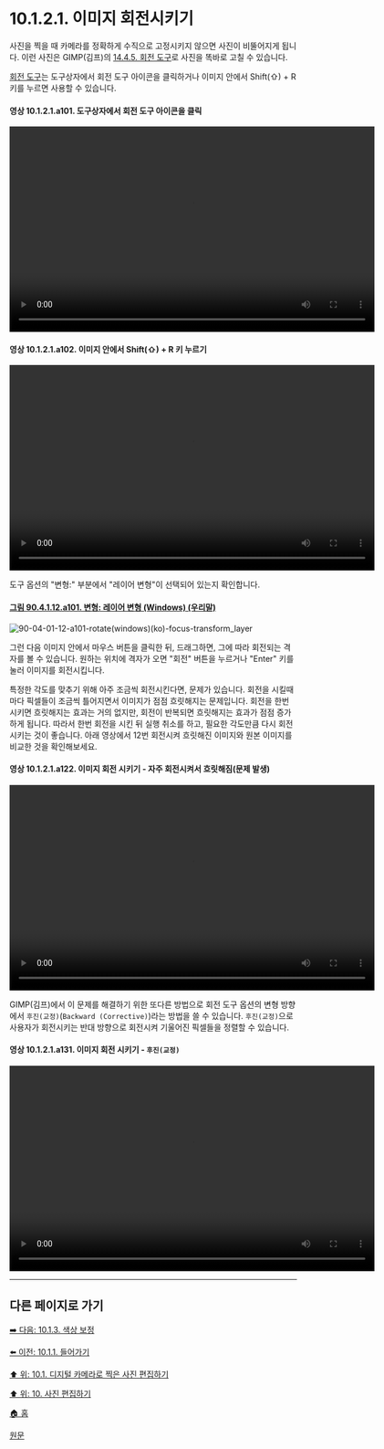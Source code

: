 # 10.1.2.1. 이미지 회전시키기

사진을 찍을 때 카메라를 정확하게 수직으로 고정시키지 않으면 사진이 비뚤어지게 됩니다. 이런 사진은 GIMP(김프)의 [14.4.5. 회전 도구](./14-04-05-00-rotate.md)로 사진을 똑바로 고칠 수 있습니다. 

[회전 도구](./14-04-05-00-rotate.md)는 도구상자에서 회전 도구 아이콘을 클릭하거나 이미지 안에서 Shift(⇧) + R 키를 누르면 사용할 수 있습니다.

#### 영상 10.1.2.1.a101. 도구상자에서 회전 도구 아이콘을 클릭
<video controls="controls" width="640" height="360" src="https://github.com/wonder13662/gimp/assets/15767104/27b31ac9-6503-4af9-a67a-536f1d35845b"></video>

#### 영상 10.1.2.1.a102. 이미지 안에서 Shift(⇧) + R 키 누르기
<video controls="controls" width="640" height="360" src="https://github.com/wonder13662/gimp/assets/15767104/79cbeb45-cc49-4861-b504-28e8d4eec3ea"></video>

도구 옵션의 "변형:" 부분에서 "레이어 변형"이 선택되어 있는지 확인합니다.

<a id="90-04-01-12-a101"></a>

#### [그림 90.4.1.12.a101. 변형: 레이어 변형 (Windows) (우리말)](./90-04-01-12-rotate.md#90-04-01-12-a101)
![90-04-01-12-a101-rotate(windows)(ko)-focus-transform_layer](https://github.com/wonder13662/gimp/assets/15767104/a37012ad-9d58-44c0-a4d5-dc2635f9f9b3)

그런 다음 이미지 안에서 마우스 버튼을 클릭한 뒤, 드래그하면, 그에 따라 회전되는 격자를 볼 수 있습니다. 원하는 위치에 격자가 오면 "회전" 버튼을 누르거나 "Enter" 키를 눌러 이미지를 회전시킵니다.

특정한 각도를 맞추기 위해 아주 조금씩 회전시킨다면, 문제가 있습니다. 회전을 시킬때마다 픽셀들이 조금씩 틀어지면서 이미지가 점점 흐릿해지는 문제입니다. 회전을 한번 시키면 흐릿해지는 효과는 거의 없지만, 회전이 반복되면 흐릿해지는 효과가 점점 증가하게 됩니다. 따라서 한번 회전을 시킨 뒤 실행 취소를 하고, 필요한 각도만큼 다시 회전시키는 것이 좋습니다. 아래 영상에서 12번 회전시켜 흐릿해진 이미지와 원본 이미지를 비교한 것을 확인해보세요.

#### 영상 10.1.2.1.a122. 이미지 회전 시키기 - 자주 회전시켜서 흐릿해짐(문제 발생)
<video controls="controls" width="640" height="360" src="https://github.com/wonder13662/gimp/assets/15767104/8b3f0a09-d367-4457-9a44-f504549c36b8"></video>

GIMP(김프)에서 이 문제를 해결하기 위한 또다른 방법으로 회전 도구 옵션의 변형 방향에서 `후진(교정)`(`Backward (Corrective)`)라는 방법을 쓸 수 있습니다. `후진(교정)`으로 사용자가 회전시키는 반대 방향으로 회전시켜 기울어진 픽셀들을 정렬할 수 있습니다.

#### 영상 10.1.2.1.a131. 이미지 회전 시키기 - `후진(교정)`
<video controls="controls" width="640" height="360" src="https://github.com/wonder13662/gimp/assets/15767104/25df931e-ffe3-4d6e-bccb-695235b3b0fc"></video>

***

## 다른 페이지로 가기

[➡️ 다음: 10.1.3. 색상 보정](./10-01-03-00-improving_colors.md)

[⬅️ 이전: 10.1.1. 들어가기](./10-01-01-introduction.md)

[⬆️ 위: 10.1. 디지털 카메라로 찍은 사진 편집하기](./10-01-00-working-with-digital-camera-photos.md)

[⬆️ 위: 10. 사진 편집하기](./10-00-enhancing-photographs.md)

[🏠 홈](./00-home.md)

[원문](https://docs.gimp.org/2.10/ko/gimp-imaging-photos.html#gimp-using-photography-improving)
